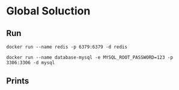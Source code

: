 # Global Soluction

## Run
```docker run --name redis -p 6379:6379 -d redis```

```docker run --name database-mysql -e MYSQL_ROOT_PASSWORD=123 -p 3306:3306 -d mysql```

## Prints
